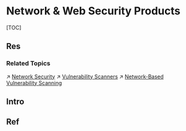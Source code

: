# Network & Web Security Products

[TOC]



## Res
### Related Topics
↗ [Network Security](../../../../Network%20Security/Network%20Security.md)
↗ [Vulnerability Scanners](../../../../☠️%20Kill%20Chain%20&%20Security%20Tool%20Box/🔍%20Vulnerability%20Scanners/Vulnerability%20Scanners.md)
↗ [Network-Based Vulnerability Scanning](../../../🐗%20Cybersecurity%20Threats%20&%20Attacks/🛰️%20Cyber%20Threat%20Intelligence%20(CTI)%20&%20Reconnaissance/Active%20Recon%20&%20Offensive%20OSINT/Network-Based/Network-Based%20Vulnerability%20Scanning.md)



## Intro



## Ref
